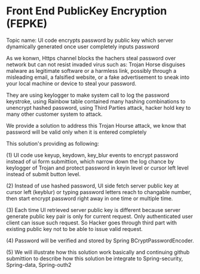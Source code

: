 # Front End PublicKey Encryption (FEPKE)

Topic name: UI code encrypts password by public key which server dynamically generated once user completely inputs password 

As we konwn, Https channel blocks the hachers steal password over network but can not resist invaded virus such as:
Trojan Horse disguises malware as legitimate software or a harmless link, possibly through a misleading email, 
a falsified website, or a fake advertisement to sneak into your local machine or device to steal your password.

They are using keylogger to make system call to log the password keystroke, using Rainbow table contained many hashing combinations
to unencrypt hashed password, using Third Parties attack, hacker hold key to many other customer system to attack.

We provide a solution to address this Trojan Hourse attack, we know that password will be valid only when it is entered completely

 This solution's providing as following:
 
(1) UI code use keyup, keydown, key_blur events to encrypt password instead of ui form submittion, which narrow down
    the log chance by keylogger of Trojan and protect password in keyin level or cursor left level instead of submit 
    button level.
    
(2) Instead of use hashed password, UI side fetch server public key at cursor left (keyblur) or typing password letters
    reach to changable number, then start encrypt password right away in one time or multiple time.
    
(3) Each time UI retrieved server public key is different because server generate public key pair is only for current request.
    Only authenticated user client can issue such request. So Hacker goes through third part with existing public key not to 
    be able to issue valid request.
    
(4) Password will be verified and stored by Spring BCryptPasswordEncoder.

(5) We will illustrate how this solution work basically and continuing github submittion to describe how this solution 
    be integrate to Spring-security, Spring-data, Spring-outh2 



